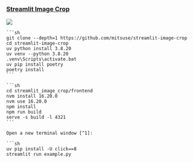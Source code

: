 ### [Streamlit Image Crop](https://github.com/mitsuse/streamlit-image-crop)

![](https://img.shields.io/github/license/mitsuse/streamlit-image-crop)

````{tab} From source
```sh
git clone --depth=1 https://github.com/mitsuse/streamlit-image-crop
cd streamlit-image-crop
uv python install 3.8.20
uv venv --python 3.8.20
.venv\Scripts\activate.bat
uv pip install poetry
poetry install
```

```sh
cd streamlit_image_crop/frontend
nvm install 16.20.0
nvm use 16.20.0
npm install
npm run build
serve -s build -l 4321
```

Open a new terminal window [^1]:

```sh
uv pip install -U click==8
streamlit run example.py
````

[^1]: [click.get_os_args is deprecated on module 'click 8.1.0'](https://github.com/streamlit/streamlit/issues/4555)